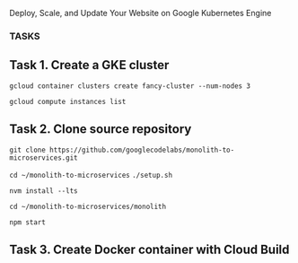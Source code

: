 
Deploy, Scale, and Update Your Website on Google Kubernetes Engine

 
### TASKS

 ## Task 1. Create a GKE cluster
  `gcloud container clusters create fancy-cluster --num-nodes 3`

`gcloud compute instances list`

## Task 2. Clone source repository

`git clone https://github.com/googlecodelabs/monolith-to-microservices.git`

`cd ~/monolith-to-microservices`
`./setup.sh`

`nvm install --lts`

`cd ~/monolith-to-microservices/monolith`

`npm start`

## Task 3. Create Docker container with Cloud Build


